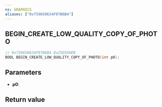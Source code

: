 ```yaml
---
ns: GRAPHICS
aliases: ["0x759650634F07B6B4"]
---
```

## BEGIN_CREATE_LOW_QUALITY_COPY_OF_PHOTO

```c
// 0x759650634F07B6B4 0x25D569EB
BOOL BEGIN_CREATE_LOW_QUALITY_COPY_OF_PHOTO(int p0);
```


## Parameters
* **p0**: 

## Return value
